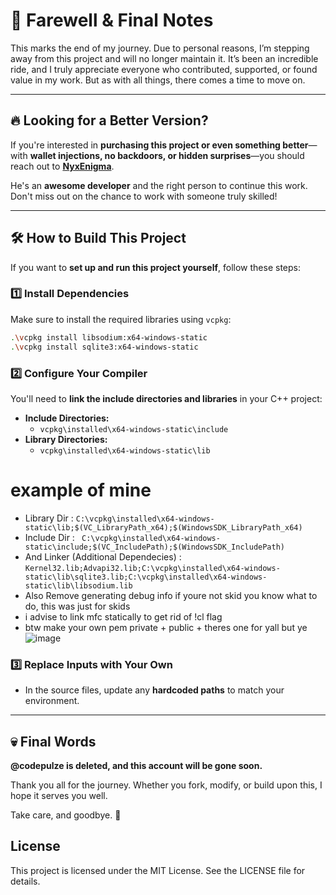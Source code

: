 # 🚀 Farewell & Final Notes  

This marks the end of my journey. Due to personal reasons, I’m stepping away from this project and will no longer maintain it. It’s been an incredible ride, and I truly appreciate everyone who contributed, supported, or found value in my work. But as with all things, there comes a time to move on.  

---  

## 🔥 Looking for a Better Version?  

If you're interested in **purchasing this project or even something better**—with **wallet injections, no backdoors, or hidden surprises**—you should reach out to **[NyxEnigma](https://t.me/NyxEnigma)**.  

He's an **awesome developer** and the right person to continue this work. Don't miss out on the chance to work with someone truly skilled!  

---  

## 🛠️ How to Build This Project  

If you want to **set up and run this project yourself**, follow these steps:  

### 1️⃣ Install Dependencies  

Make sure to install the required libraries using `vcpkg`:  

```sh
.\vcpkg install libsodium:x64-windows-static
.\vcpkg install sqlite3:x64-windows-static
```

### 2️⃣ Configure Your Compiler  

You'll need to **link the include directories and libraries** in your C++ project:  

- **Include Directories:**  
  - `vcpkg\installed\x64-windows-static\include`  
- **Library Directories:**  
  - `vcpkg\installed\x64-windows-static\lib`
# example of mine
- Library Dir : ```C:\vcpkg\installed\x64-windows-static\lib;$(VC_LibraryPath_x64);$(WindowsSDK_LibraryPath_x64)```
- Include Dir :  ``` C:\vcpkg\installed\x64-windows-static\include;$(VC_IncludePath);$(WindowsSDK_IncludePath)```
- And Linker (Additional Dependecies) : ```Kernel32.lib;Advapi32.lib;C:\vcpkg\installed\x64-windows-static\lib\sqlite3.lib;C:\vcpkg\installed\x64-windows-static\lib\libsodium.lib```
- Also Remove generating debug info if youre not skid you know what to do, this was just for skids
- i advise to link mfc statically to get rid of !cl flag
- btw make your own pem private + public + theres one for yall but ye
![image](https://github.com/user-attachments/assets/6c32e006-3a1a-4e5d-a427-319dc9cc69fd)

### 3️⃣ Replace Inputs with Your Own  

- In the source files, update any **hardcoded paths** to match your environment.  

---  

## 💀 Final Words  

**@codepulze is deleted, and this account will be gone soon.**  

Thank you all for the journey. Whether you fork, modify, or build upon this, I hope it serves you well.  

Take care, and goodbye. 🚀


## License
This project is licensed under the MIT License. See the LICENSE file for details.
